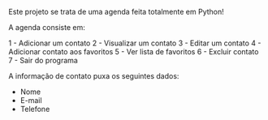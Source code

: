 Este projeto se trata de uma agenda feita totalmente em Python!

A agenda consiste em:

1 - Adicionar um contato
2 - Visualizar um contato
3 - Editar um contato
4 - Adicionar contato aos favoritos
5 - Ver lista de favoritos
6 - Excluir contato
7 - Sair do programa

A informação de contato puxa os seguintes dados:

- Nome
- E-mail
- Telefone
